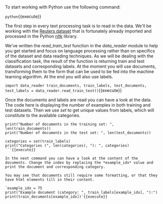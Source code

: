 To start working with Python use the following command:

`python`{{execute}}

The first step in every text processing task is to read in the data. We'll be working with the [Reuters dataset](http://www.daviddlewis.com/resources/testcollections/reuters21578/) that is fortunately already imported and processed in the Python [nltk](https://www.nltk.org/) library.

We've written the *read_train_test* function in the *data_reader* module to help you get started and focus on language processing rather than on specifics of the dataset and data reading techniques. As we will be dealing with the classification task, the result of the function is returning train and test datasets and corresponding labels. At the moment you will use documents, transforming them to the form that can be used to be fed into the machine learning algorithm. At the end you will also use labels.

`import data_reader
train_documents, train_labels, test_documents, test_labels = data_reader.read_train_test()`{{execute}}

Once the documents and labels are read you can have a look at the data. The code here is displaying the number of examples in both training and test datasets. Then we use *set* to get unique values from labels, which will constitute to the available categories.

```
print("Number of documents in the training set: ", len(train_documents))
print("Number of documents in the test set: ", len(test_documents))

categories = set(train_labels)
print("Categories (", len(categories), "): ", categories)
```{{execute}}

In the next command you can have a look at the content of the documents. Change the index by replacing the *example_idx* value and print the document and corresponding category.

You may see that documents still require some formatting, or that they have html elements till in their content.

`example_idx = 75
print("Example document (category: ", train_labels[example_idx], "):")
print(train_documents[example_idx])`{{execute}}
